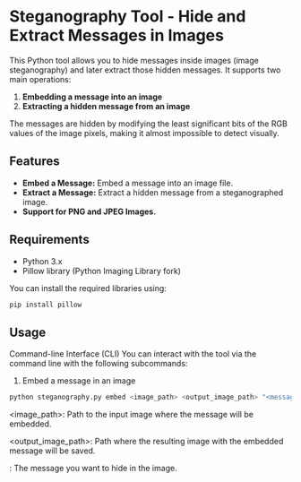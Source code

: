 # Steganography Tool - Hide and Extract Messages in Images

This Python tool allows you to hide messages inside images (image steganography) and later extract those hidden messages. It supports two main operations:

1. **Embedding a message into an image**
2. **Extracting a hidden message from an image**

The messages are hidden by modifying the least significant bits of the RGB values of the image pixels, making it almost impossible to detect visually.

## Features

- **Embed a Message:** Embed a message into an image file.
- **Extract a Message:** Extract a hidden message from a steganographed image.
- **Support for PNG and JPEG Images.**

## Requirements

- Python 3.x
- Pillow library (Python Imaging Library fork)

You can install the required libraries using:

```bash
pip install pillow
```

## Usage
Command-line Interface (CLI)
You can interact with the tool via the command line with the following subcommands:

1. Embed a message in an image

```bash
python steganography.py embed <image_path> <output_image_path> "<message>"
```

<image_path>: Path to the input image where the message will be embedded.

<output_image_path>: Path where the resulting image with the embedded message will be saved.

<message>: The message you want to hide in the image.
